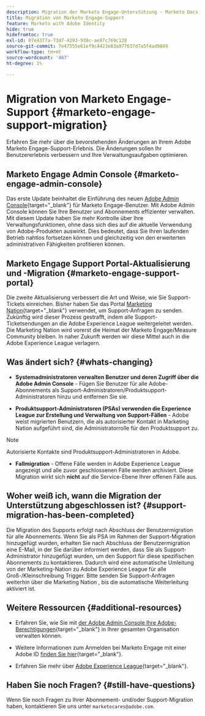 ```yaml
---
description: Migration der Marketo Engage-Unterstützung - Marketo Docs - Produktdokumentation
title: Migration von Marketo Engage-Support
feature: Marketo with Adobe Identity
hide: true
hidefromtoc: true
exl-id: 07e4377a-73d7-4293-938c-ae87c769c128
source-git-commit: 7e47555e61ef9c4423e83a977637d7a5f4ad9849
workflow-type: tm+mt
source-wordcount: '467'
ht-degree: 1%

---
```


# Migration von Marketo Engage-Support {#marketo-engage-support-migration}

Erfahren Sie mehr über die bevorstehenden Änderungen an Ihrem Adobe Marketo Engage-Support-Erlebnis. Die Änderungen sollen Ihr Benutzererlebnis verbessern und Ihre Verwaltungsaufgaben optimieren.

## Marketo Engage Admin Console {#marketo-engage-admin-console}

Das erste Update beinhaltet die Einführung des neuen [Adobe Admin Console](https://helpx.adobe.com/de/enterprise/admin-guide.html){target="_blank"} für Marketo Engage-Benutzer. Mit Adobe Admin Console können Sie Ihre Benutzer und Abonnements effizienter verwalten. Mit diesem Update haben Sie mehr Kontrolle über Ihre Verwaltungsfunktionen, ohne dass sich dies auf die aktuelle Verwendung von Adobe-Produkten auswirkt. Dies bedeutet, dass Sie Ihren laufenden Betrieb nahtlos fortsetzen können und gleichzeitig von den erweiterten administrativen Fähigkeiten profitieren können.

## Marketo Engage Support Portal-Aktualisierung und -Migration {#marketo-engage-support-portal}

Die zweite Aktualisierung verbessert die Art und Weise, wie Sie Support-Tickets einreichen. Bisher haben Sie das Portal [Marketing Nation](https://nation.marketo.com/){target="_blank"} verwendet, um Support-Anfragen zu senden. Zukünftig wird dieser Prozess gestrafft, indem alle Support-Ticketsendungen an die Adobe Experience League weitergeleitet werden. Die Marketing Nation wird vorerst die Heimat der Marketo Engage/Measure Community bleiben. In naher Zukunft werden wir diese Mittel auch in die Adobe Experience League verlagern.

## Was ändert sich? {#whats-changing}

* **Systemadministratoren verwalten Benutzer und deren Zugriff über die Adobe Admin Console** - Fügen Sie Benutzer für alle Adobe-Abonnements als Support-Administratoren/Produktsupport-Administratoren hinzu und entfernen Sie sie.

* **Produktsupport-Administratoren (PSAs) verwenden die Experience League zur Erstellung und Verwaltung von Support-Fällen** - Adobe weist migrierten Benutzern, die als autorisierter Kontakt in Marketing Nation aufgeführt sind, die Administratorrolle für den Produktsupport zu.

>[!NOTE]
>
>Autorisierte Kontakte sind Produktsupport-Administratoren in Adobe.

* **Fallmigration** - Offene Fälle werden in Adobe Experience League angezeigt und alle zuvor geschlossenen Fälle werden archiviert. Diese Migration wirkt sich **nicht** auf die Service-Ebene Ihrer offenen Fälle aus.

## Woher weiß ich, wann die Migration der Unterstützung abgeschlossen ist? {#support-migration-has-been-completed}

Die Migration des Supports erfolgt nach Abschluss der Benutzermigration für alle Abonnements. Wenn Sie als PSA im Rahmen der Support-Migration hinzugefügt wurden, erhalten Sie nach Abschluss der Benutzermigration eine E-Mail, in der Sie darüber informiert werden, dass Sie als Support-Administrator hinzugefügt wurden, um den Support für diese spezifischen Abonnements zu kontaktieren. Dadurch wird eine automatische Umleitung von der Marketing-Nation zu Adobe Experience League für alle Groß-/Kleinschreibung Trigger. Bitte senden Sie Support-Anfragen weiterhin über die Marketing Nation , bis die automatische Weiterleitung aktiviert ist.

## Weitere Ressourcen {#additional-resources}

* Erfahren Sie, wie Sie mit [der Adobe Admin Console Ihre Adobe-Berechtigungen](https://helpx.adobe.com/de/enterprise/using/admin-roles.html){target="_blank"} in Ihrer gesamten Organisation verwalten können.

* Weitere Informationen zum Anmelden bei Marketo Engage mit einer Adobe ID [finden Sie hier](/help/marketo/product-docs/administration/marketo-with-adobe-identity/user-sign-in-with-adobe-id.md){target="_blank"}.

* Erfahren Sie mehr über [Adobe Experience League](https://experienceleague.adobe.com/?lang=de){target="_blank"}.

## Haben Sie noch Fragen? {#still-have-questions}

Wenn Sie noch Fragen zu Ihrer Abonnement- und/oder Support-Migration haben, kontaktieren Sie uns unter `marketocares@adobe.com`.

